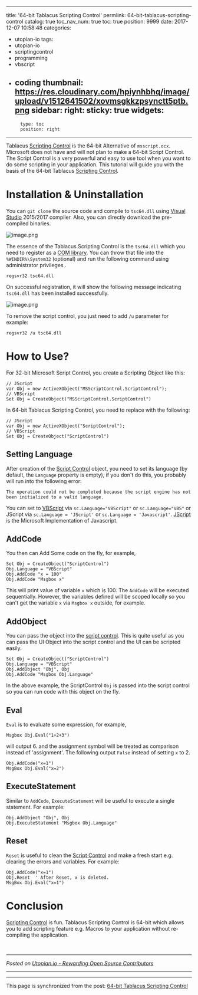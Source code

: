 
---
title: '64-bit Tablacus Scripting Control'
permlink: 64-bit-tablacus-scripting-control
catalog: true
toc_nav_num: true
toc: true
position: 9999
date: 2017-12-07 10:58:48
categories:
- utopian-io
tags:
- utopian-io
- scriptingcontrol
- programming
- vbscript
- coding
thumbnail: https://res.cloudinary.com/hpiynhbhq/image/upload/v1512641502/xovmsgkkzpsynctt5ptb.png
sidebar:
    right:
        sticky: true
widgets:
    -
        type: toc
        position: right
---


Tablacus [Scripting Control](https://helloacm.com/inconsistent-behavior-of-scriptcontrol-64-bit-to-the-msscript-ocx/) is the 64-bit Alternative of `msscript.ocx`. Microsoft does not have and will not plan to make a 64-bit Script Control. The Script Control is a very powerful and easy to use tool when you want to do some scripting in your application. This tutorial will guide you with the basis of the 64-bit Tablacus [Scripting Control](https://helloacm.com/run-as-administrator-in-vbscriptjscript-wsh/).

# Installation & Uninstallation
You can `git clone` the source code and compile to `tsc64.dll` using [Visual Studio](https://helloacm.com/visual-studio-online-a-couple-of-tips/) 2015/2017 compiler. Also, you can directly download the pre-compiled binaries.

![image.png](https://res.cloudinary.com/hpiynhbhq/image/upload/v1512641502/xovmsgkkzpsynctt5ptb.png)

The essence of the Tablacus Scripting Control is the `tsc64.dll` which you need to register as a [COM library](https://helloacm.com/how-to-call-com-object-from-visual-studio-c/). You can throw that file into the `%WINDIR%\System32` (optional) and run the following command using administrator privileges .

```
regsvr32 tsc64.dll
````

On successful registration, it will show the following message indicating `tsc64.dll` has been installed successfully.

![image.png](https://res.cloudinary.com/hpiynhbhq/image/upload/v1512642115/r9omrvaflivorgk7aolr.png)

To remove the script control, you just need to add `/u` parameter for example:

```
regsvr32 /u tsc64.dll
```

# How to Use?
For 32-bit Microsoft Script Control, you create a Scripting Object like this:

```
// JScript
var Obj = new ActiveXObject("MSScriptControl.ScriptControl");
// VBScript
Set Obj = CreateObject("MSScriptControl.ScriptControl")
```

In 64-bit Tablacus Scripting Control, you need to replace with the following:

```
// JScript
var Obj = new ActiveXObject("ScriptControl");
// VBScript
Set Obj = CreateObject("ScriptControl")
```

## Setting Language
After creation of the [Script Control](https://helloacm.com/quick-tutorial-to-64-bit-tablacus-scripting-control/) object, you need to set its language (by default, the `Language` property is empty), if you don't do this, you probably will run into the following error:

```
The operation could not be completed because the script engine has not been initialized to a valid language.
```

You can set to [VBScript](https://justyy.com/archives/3383) via `sc.Language="VBScript"` or `sc.Language="VBS"` or JScript via `sc.Language = 'JScript'` or `sc.Language = 'Javascript'`.  [JScript](https://helloacm.com/how-to-get-the-guid-using-vbscript-or-javascript-jscript-using-scriptlet-typelib/) is the Microsoft Implementation of Javascript.

## AddCode
You then can Add Some code on the fly, for example,

```
Set Obj = CreateObject("ScriptControl")
Obj.Language = "VBScript"
Obj.AddCode "x = 100"
Obj.AddCode "Msgbox x"
```

This will print value of variable `x` which is 100. The `AddCode` will be executed sequentially. However, the variables defined will be scoped locally so you can't get the variable `x` via  `Msgbox x` outside, for example.

## AddObject
You can pass the object into the [script control](https://helloacm.com/running-vbscript-in-ms-scriptcontrol/). This is quite useful as you can pass the UI Object into the script control and the UI can be scripted easily. 

```
Set Obj = CreateObject("ScriptControl")
Obj.Language = "VBScript"
Obj.AddObject "Obj", Obj
Obj.AddCode "Msgbox Obj.Language"
```
In the above example, the ScriptControl `Obj` is passed into the script control so you can run code with this object on the fly.

## Eval
`Eval` is to evaluate some expression, for example,

```
Msgbox Obj.Eval("1+2+3")
```

will output 6. and the assignment symbol will be treated as comparison instead of 'assignment'. The following output `False` instead of setting `x` to 2.

```
Obj.AddCode("x=1")
MsgBox Obj.Eval("x=2")
```

## ExecuteStatement
Similar to `AddCode`, `ExecuteStatement` will be useful to execute a single statement. For example:

```
Obj.AddObject "Obj", Obj
Obj.ExecuteStatement "Msgbox Obj.Language"
```

## Reset
`Reset` is useful to clean the [Script Control](https://helloacm.com/running-vbscript-in-ms-scriptcontrol/) and make a fresh start e.g. clearing the errors and variables. For example:

```
Obj.AddCode("x=1")
Obj.Reset  ' After Reset, x is deleted.
MsgBox Obj.Eval("x=1")
```

# Conclusion
[Scripting Control](https://isvbscriptdead.com) is fun. Tablacus Scripting Control is 64-bit which allows you to add scripting feature e.g. Macros to your application without re-compiling the application.


<br /><hr/><em>Posted on <a href="https://utopian.io/utopian-io/@justyy/64-bit-tablacus-scripting-control">Utopian.io -  Rewarding Open Source Contributors</a></em><hr/>

- - -

This page is synchronized from the post: [64-bit Tablacus Scripting Control](https://steemit.com/@justyy/64-bit-tablacus-scripting-control)
